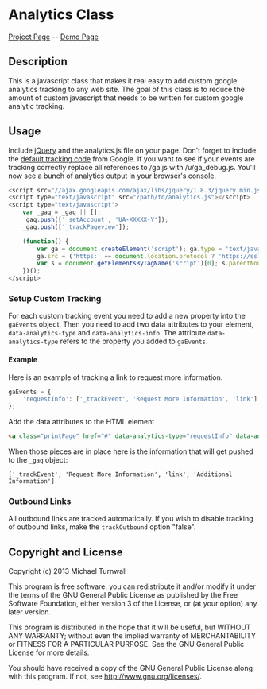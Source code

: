 Analytics Class
===================

<a href="http://projects.turnwall.net/Analytics_Class/">Project Page</a> -- <a href="http://projects.turnwall.net/Analytics_Class/demo">Demo Page</a>

Description
-------------
This is a javascript class that makes it real easy to add custom google analytics tracking to any web site. The goal of this class is to reduce the amount of custom javascript that needs to be written for custom google analytic tracking.

Usage
--------

Include [jQuery](http://jquery.com) and the analytics.js file on your page. Don't forget to include the [default tracking code](https://support.google.com/analytics/bin/answer.py?hl=en&answer=1008080) from Google. If you want to see if your events are tracking correctly  replace all references to /ga.js with /u/ga_debug.js. You'll now see a bunch of analytics output in your browser's console.

```js
<script src="//ajax.googleapis.com/ajax/libs/jquery/1.8.3/jquery.min.js"></script>
<script type="text/javascript" src="/path/to/analytics.js"></script>
<script type="text/javascript">
	var _gaq = _gaq || [];
	_gaq.push(['_setAccount', 'UA-XXXXX-Y']);
	_gaq.push(['_trackPageview']);

	(function() {
		var ga = document.createElement('script'); ga.type = 'text/javascript'; ga.async = true;
		ga.src = ('https:' == document.location.protocol ? 'https://ssl' : 'http://www') + '.google-analytics.com/ga.js';
		var s = document.getElementsByTagName('script')[0]; s.parentNode.insertBefore(ga, s);
	})();
</script>
```


### Setup Custom Tracking

For each custom tracking event you need to add a new property into the `gaEvents` object. Then you need to add two data attributes to your element, `data-analytics-type` and `data-analytics-info`. The attribute `data-analytics-type` refers to the property you added to `gaEvents`.

#### Example

Here is an example of tracking a link to request more information.

```js
gaEvents = {
	'requestInfo': ['_trackEvent', 'Request More Information', 'link']
};
```

Add the data attributes to the HTML element
```html
<a class="printPage" href="#" data-analytics-type="requestInfo" data-analytics-info="Additional Information">Request More Information</a>
```

When those pieces are in place here is the information that will get pushed to the `_gaq` object:

`['_trackEvent', 'Request More Information', 'link', 'Additional Information']`

### Outbound Links

All outbound links are tracked automatically. If you wish to disable tracking of outbound links, make the `trackOutbound` option "false".

Copyright and License
----------------------

Copyright (c) 2013 Michael Turnwall

This program is free software: you can redistribute it and/or modify it under the terms of the GNU General Public License as published by the Free Software Foundation, either version 3 of the License, or (at your option) any later version.

This program is distributed in the hope that it will be useful, but WITHOUT ANY WARRANTY; without even the implied warranty of MERCHANTABILITY or FITNESS FOR A PARTICULAR PURPOSE. See the GNU General Public License for more details.

You should have received a copy of the GNU General Public License along with this program. If not, see <http://www.gnu.org/licenses/>.
